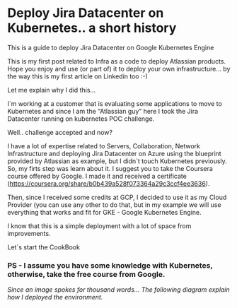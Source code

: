 # Deploy Jira Datacenter on Kubernetes.. a short history
This is a guide to deploy Jira Datacenter on Google Kubernetes Engine

This is my first post related to Infra as a code to deploy Atlassian products. Hope you enjoy and use (or part of) it to deploy your own infrastructure… by the way this is my first article on Linkedin too :-)

Let me explain why I did this…

I´m working at a customer that is evaluating some applications to move to Kubernetes  and since I am the “Atlassian guy” here I took the Jira Datacenter running on kubernetes POC challenge.

Well.. challenge accepted and now?

I have a lot of expertise related to Servers, Collaboration, Network Infrastructure and deploying Jira Datacenter on Azure using the blueprint provided by Atlassian as example, but I didn´t touch Kubernetes previously.  So, my firts step was learn about it. I suggest you to take the Coursera course offered by Google. I made it and received a certificate (https://coursera.org/share/b0b439a528f073364a29c3ccf4ee3636).

Then, since I received some credits at GCP, I decided to use it as my Cloud Provider (you can use any other to do that, but in my example we will use everything that works and fit for GKE - Google Kubernetes Engine.

I know that this is a simple deployment with a lot of space from improvements.

Let´s start the CookBook  

### PS - I assume you have some knowledge with Kubernetes, otherwise, take the free course from Google.

*Since an image spokes for thousand words... The following diagram explain how I deployed the environment.*
